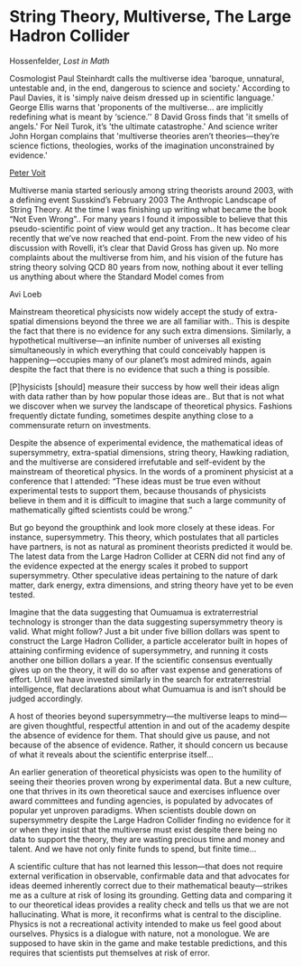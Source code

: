 # String Theory, Multiverse, The Large Hadron Collider

Hossenfelder, *Lost in Math*

Cosmologist Paul Steinhardt calls the multiverse idea 'baroque,
unnatural, untestable and, in the end, dangerous to science and
society.' According to Paul Davies, it is 'simply naive deism dressed
up in scientific language.' George Ellis warns that 'proponents of the
multiverse… are implicitly redefining what is meant by ‘science.’' 8
David Gross finds that 'it smells of angels.' For Neil Turok, it’s
'the ultimate catastrophe.' And science writer John Horgan complains
that 'multiverse theories aren’t theories—they’re science fictions,
theologies, works of the imagination unconstrained by evidence.'

[Peter Voit](https://www.math.columbia.edu/~woit/wordpress/?p=12604)

Multiverse mania started seriously among string theorists around 2003,
with a defining event Susskind’s February 2003 The Anthropic Landscape
of String Theory. At the time I was finishing up writing what became
the book “Not Even Wrong”.. For many years I found it impossible to
believe that this pseudo-scientific point of view would get any
traction.. It has become clear recently that we’ve now reached that
end-point. From the new video of his discussion with Rovelli, it’s
clear that David Gross has given up. No more complaints about the
multiverse from him, and his vision of the future has string theory
solving QCD 80 years from now, nothing about it ever telling us
anything about where the Standard Model comes from

Avi Loeb

Mainstream theoretical physicists now widely accept the study of
extra-spatial dimensions beyond the three we are all familiar with..
This is despite the fact that there is no evidence for any such extra
dimensions. Similarly, a hypothetical multiverse—an infinite number of
universes all existing simultaneously in which everything that could
conceivably happen is happening—occupies many of our planet’s most
admired minds, again despite the fact that there is no evidence that
such a thing is possible.

[P]hysicists [should] measure their success by how well their ideas
align with data rather than by how popular those ideas are.. But that
is not what we discover when we survey the landscape of theoretical
physics.  Fashions frequently dictate funding, sometimes despite
anything close to a commensurate return on investments.

Despite the absence of experimental evidence, the mathematical ideas
of supersymmetry, extra-spatial dimensions, string theory, Hawking
radiation, and the multiverse are considered irrefutable and
self-evident by the mainstream of theoretical physics. In the words of
a prominent physicist at a conference that I attended: “These ideas
must be true even without experimental tests to support them, because
thousands of physicists believe in them and it is difficult to imagine
that such a large community of mathematically gifted scientists could
be wrong.”

But go beyond the groupthink and look more closely at these ideas. For
instance, supersymmetry. This theory, which postulates that all
particles have partners, is not as natural as prominent theorists
predicted it would be. The latest data from the Large Hadron Collider
at CERN did not find any of the evidence expected at the energy scales
it probed to support supersymmetry.  Other speculative ideas
pertaining to the nature of dark matter, dark energy, extra
dimensions, and string theory have yet to be even tested.

Imagine that the data suggesting that Oumuamua is extraterrestrial
technology is stronger than the data suggesting supersymmetry theory
is valid. What might follow? Just a bit under five billion dollars was
spent to construct the Large Hadron Collider, a particle accelerator
built in hopes of attaining confirming evidence of supersymmetry, and
running it costs another one billion dollars a year. If the scientific
consensus eventually gives up on the theory, it will do so after vast
expense and generations of effort. Until we have invested similarly in
the search for extraterrestrial intelligence, flat declarations about
what Oumuamua is and isn’t should be judged accordingly.

A host of theories beyond supersymmetry—the multiverse leaps to mind—
are given thoughtful, respectful attention in and out of the academy
despite the absence of evidence for them. That should give us pause,
and not because of the absence of evidence. Rather, it should concern
us because of what it reveals about the scientific enterprise itself...

An earlier generation of theoretical physicists was open to the
humility of seeing their theories proven wrong by experimental
data. But a new culture, one that thrives in its own theoretical sauce
and exercises influence over award committees and funding agencies, is
populated by advocates of popular yet unproven paradigms. When
scientists double down on supersymmetry despite the Large Hadron
Collider finding no evidence for it or when they insist that the
multiverse must exist despite there being no data to support the
theory, they are wasting precious time and money and talent. And we
have not only finite funds to spend, but finite time...

A scientific culture that has not learned this lesson—that does not
require external verification in observable, confirmable data and that
advocates for ideas deemed inherently correct due to their
mathematical beauty—strikes me as a culture at risk of losing its
grounding. Getting data and comparing it to our theoretical ideas
provides a reality check and tells us that we are not
hallucinating. What is more, it reconfirms what is central to the
discipline.  Physics is not a recreational activity intended to make
us feel good about ourselves. Physics is a dialogue with nature, not a
monologue. We are supposed to have skin in the game and make testable
predictions, and this requires that scientists put themselves at risk
of error.

